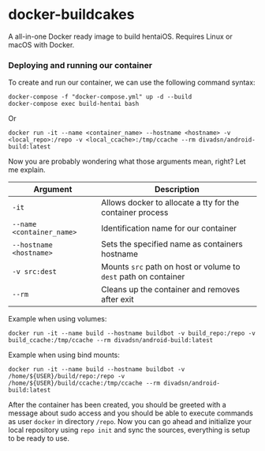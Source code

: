 # docker-buildcakes
A all-in-one Docker ready image to build hentaiOS. Requires Linux or macOS with Docker.

### Deploying and running our container
To create and run our container, we can use the following command syntax:

```
docker-compose -f "docker-compose.yml" up -d --build
docker-compose exec build-hentai bash
```
Or
```
docker run -it --name <container_name> --hostname <hostname> -v <local_repo>:/repo -v <local_ccache>:/tmp/ccache --rm divadsn/android-build:latest
```

Now you are probably wondering what those arguments mean, right? Let me explain.

| Argument                  | Description                                                     |
|---------------------------|-----------------------------------------------------------------|
| `-it`                     | Allows docker to allocate a tty for the container process       |
| `--name <container_name>` | Identification name for our container                           |
| `--hostname <hostname>`   | Sets the specified name as containers hostname                  |
| `-v src:dest`             | Mounts `src` path on host or volume to `dest` path on container |
| `--rm`                    | Cleans up the container and removes after exit                  |

Example when using volumes:
```
docker run -it --name build --hostname buildbot -v build_repo:/repo -v build_ccache:/tmp/ccache --rm divadsn/android-build:latest
```

Example when using bind mounts:
```
docker run -it --name build --hostname buildbot -v /home/${USER}/build/repo:/repo -v /home/${USER}/build/ccache:/tmp/ccache --rm divadsn/android-build:latest
```

After the container has been created, you should be greeted with a message about sudo access and you should be able to execute commands as user `docker` in directory `/repo`. Now you can go ahead and initialize your local repository using `repo init` and sync the sources, everything is setup to be ready to use.
